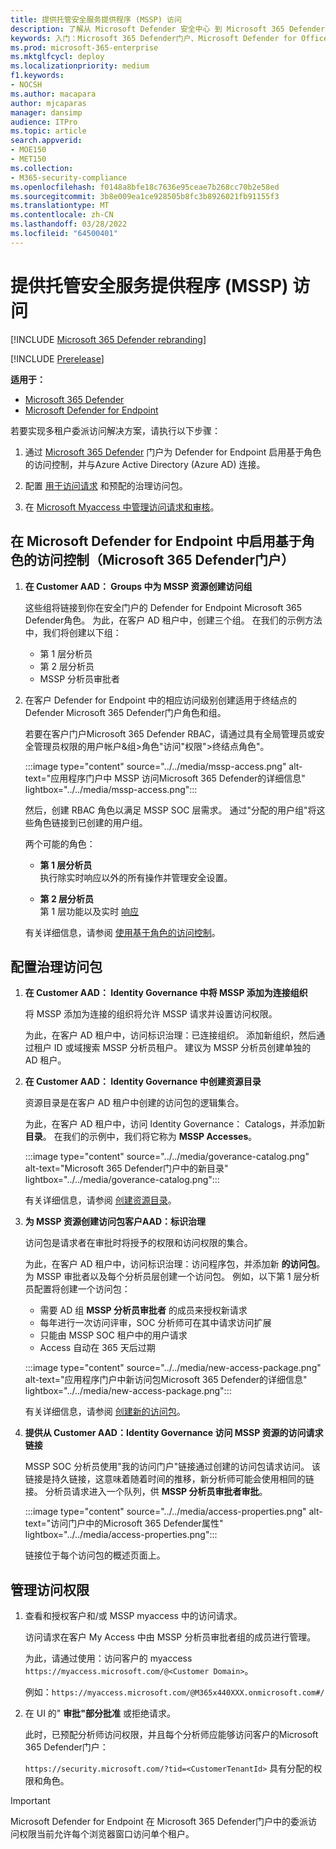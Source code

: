 ```yaml
---
title: 提供托管安全服务提供程序 (MSSP) 访问
description: 了解从 Microsoft Defender 安全中心 到 Microsoft 365 Defender 门户的更改
keywords: 入门：Microsoft 365 Defender门户、Microsoft Defender for Office 365、Microsoft Defender for Endpoint、MDO、MDE、单窗格的门户、聚合门户、安全门户、Defender 安全门户
ms.prod: microsoft-365-enterprise
ms.mktglfcycl: deploy
ms.localizationpriority: medium
f1.keywords:
- NOCSH
ms.author: macapara
author: mjcaparas
manager: dansimp
audience: ITPro
ms.topic: article
search.appverid:
- MOE150
- MET150
ms.collection:
- M365-security-compliance
ms.openlocfilehash: f0148a8bfe18c7636e95ceae7b268cc70b2e58ed
ms.sourcegitcommit: 3b8e009ea1ce928505b8fc3b8926021fb91155f3
ms.translationtype: MT
ms.contentlocale: zh-CN
ms.lasthandoff: 03/28/2022
ms.locfileid: "64500401"
---
```

# <a name="provide-managed-security-service-provider-mssp-access"></a>提供托管安全服务提供程序 (MSSP) 访问 

[!INCLUDE [Microsoft 365 Defender rebranding](../includes/microsoft-defender.md)]

[!INCLUDE [Prerelease](../includes/prerelease.md)]

**适用于：**

- [Microsoft 365 Defender](microsoft-365-defender.md)
- [Microsoft Defender for Endpoint](https://go.microsoft.com/fwlink/p/?linkid=2154037)

若要实现多租户委派访问解决方案，请执行以下步骤：

1. 通过 [Microsoft 365 Defender](/windows/security/threat-protection/microsoft-defender-atp/rbac) 门户为 Defender for Endpoint 启用基于角色的访问控制，并与Azure Active Directory (Azure AD) 连接。

2. 配置 [用于访问请求](/azure/active-directory/governance/identity-governance-overview) 和预配的治理访问包。

3. 在 [Microsoft Myaccess 中管理访问请求和审核](/azure/active-directory/governance/entitlement-management-request-approve)。

## <a name="enable-role-based-access-controls-in-microsoft-defender-for-endpoint-in-microsoft-365-defender-portal"></a>在 Microsoft Defender for Endpoint 中启用基于角色的访问控制（Microsoft 365 Defender门户）

1. **在 Customer AAD： Groups 中为 MSSP 资源创建访问组**

    这些组将链接到你在安全门户的 Defender for Endpoint Microsoft 365 Defender角色。 为此，在客户 AD 租户中，创建三个组。 在我们的示例方法中，我们将创建以下组：

    - 第 1 层分析员
    - 第 2 层分析员
    - MSSP 分析员审批者  

2. 在客户 Defender for Endpoint 中的相应访问级别创建适用于终结点的 Defender Microsoft 365 Defender门户角色和组。

    若要在客户门户Microsoft 365 Defender RBAC，请通过具有全局管理员或安全管理员权限的用户帐户&组>角色"访问"权限">终结点角色"。

    :::image type="content" source="../../media/mssp-access.png" alt-text="应用程序门户中 MSSP 访问Microsoft 365 Defender的详细信息" lightbox="../../media/mssp-access.png":::

    然后，创建 RBAC 角色以满足 MSSP SOC 层需求。 通过"分配的用户组"将这些角色链接到已创建的用户组。

    两个可能的角色：

    - **第 1 层分析员** <br>
      执行除实时响应以外的所有操作并管理安全设置。

    - **第 2 层分析员** <br>
      第 1 层功能以及实时 [响应](/windows/security/threat-protection/microsoft-defender-atp/live-response)

    有关详细信息，请参阅 [使用基于角色的访问控制](/windows/security/threat-protection/microsoft-defender-atp/rbac)。

## <a name="configure-governance-access-packages"></a>配置治理访问包

1. **在 Customer AAD： Identity Governance 中将 MSSP 添加为连接组织**

    将 MSSP 添加为连接的组织将允许 MSSP 请求并设置访问权限。 

    为此，在客户 AD 租户中，访问标识治理：已连接组织。 添加新组织，然后通过租户 ID 或域搜索 MSSP 分析员租户。 建议为 MSSP 分析员创建单独的 AD 租户。

2. **在 Customer AAD： Identity Governance 中创建资源目录**

    资源目录是在客户 AD 租户中创建的访问包的逻辑集合。

    为此，在客户 AD 租户中，访问 Identity Governance： Catalogs，并添加新 **目录**。 在我们的示例中，我们将它称为 **MSSP Accesses**。

    :::image type="content" source="../../media/goverance-catalog.png" alt-text="Microsoft 365 Defender门户中的新目录" lightbox="../../media/goverance-catalog.png":::


    有关详细信息，请参阅 [创建资源目录](/azure/active-directory/governance/entitlement-management-catalog-create)。

3. **为 MSSP 资源创建访问包客户AAD：标识治理**

    访问包是请求者在审批时将授予的权限和访问权限的集合。 

    为此，在客户 AD 租户中，访问标识治理：访问程序包，并添加新 **的访问包**。 为 MSSP 审批者以及每个分析员层创建一个访问包。 例如，以下第 1 层分析员配置将创建一个访问包：

    - 需要 AD 组 **MSSP 分析员审批者** 的成员来授权新请求
    - 每年进行一次访问评审，SOC 分析师可在其中请求访问扩展
    - 只能由 MSSP SOC 租户中的用户请求
    - Access 自动在 365 天后过期

    :::image type="content" source="../../media/new-access-package.png" alt-text="应用程序门户中新访问包Microsoft 365 Defender的详细信息" lightbox="../../media/new-access-package.png":::

    有关详细信息，请参阅 [创建新的访问包](/azure/active-directory/governance/entitlement-management-access-package-create)。

4. **提供从 Customer AAD：Identity Governance 访问 MSSP 资源的访问请求链接**

    MSSP SOC 分析员使用"我的访问门户"链接通过创建的访问包请求访问。 该链接是持久链接，这意味着随着时间的推移，新分析师可能会使用相同的链接。 分析员请求进入一个队列，供 **MSSP 分析员审批者审批**。

    :::image type="content" source="../../media/access-properties.png" alt-text="访问门户中的Microsoft 365 Defender属性" lightbox="../../media/access-properties.png":::

    链接位于每个访问包的概述页面上。

## <a name="manage-access"></a>管理访问权限

1. 查看和授权客户和/或 MSSP myaccess 中的访问请求。

    访问请求在客户 My Access 中由 MSSP 分析员审批者组的成员进行管理。

    为此，请通过使用：访问客户的 myaccess `https://myaccess.microsoft.com/@<Customer Domain>`。

    例如：`https://myaccess.microsoft.com/@M365x440XXX.onmicrosoft.com#/`

2. 在 UI 的" **审批"部分批准** 或拒绝请求。

     此时，已预配分析师访问权限，并且每个分析师应能够访问客户的Microsoft 365 Defender门户：

    `https://security.microsoft.com/?tid=<CustomerTenantId>` 具有分配的权限和角色。

> [!IMPORTANT]
> Microsoft Defender for Endpoint 在 Microsoft 365 Defender门户中的委派访问权限当前允许每个浏览器窗口访问单个租户。
